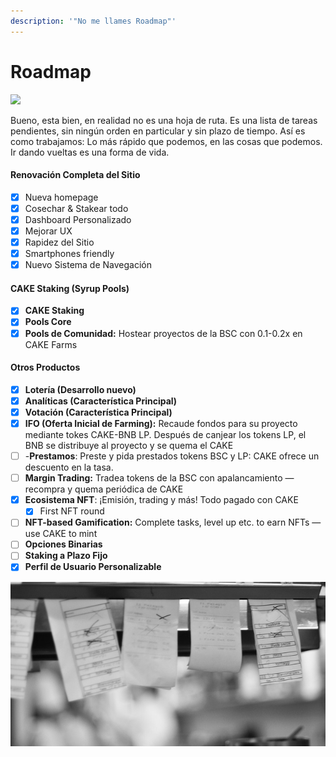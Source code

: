 ```yaml
---
description: '"No me llames Roadmap"'
---
```


# Roadmap



![](https://gblobscdn.gitbook.com/assets%2F-MHREX7DHcljbY5IkjgJ%2F-MbKS2mFRDg91ZWCu1Fz%2F-MbKZINH3Atuv5bv2dPZ%2Fdocs%20masthead%20%2819%29.png?alt=media&token=a39e0778-1eab-43da-b421-195e3c54d70e)

Bueno, esta bien, en realidad no es una hoja de ruta. Es una lista de tareas pendientes, sin ningún orden en particular y sin plazo de tiempo. Así es como trabajamos: Lo más rápido que podemos, en las cosas que podemos. Ir dando vueltas es una forma de vida.

#### **Renovación Completa del Sitio**

* [x] Nueva homepage
* [x] Cosechar & Stakear todo
* [x] Dashboard Personalizado
* [x] Mejorar UX
* [x] Rapidez del Sitio
* [x] Smartphones friendly
* [x] Nuevo Sistema de Navegación

#### **CAKE Staking \(Syrup Pools\)**

* [x] **CAKE Staking**
* [x] **Pools Core**
* [x] **Pools de Comunidad:** Hostear proyectos de la BSC con 0.1-0.2x en CAKE Farms

#### Otros Productos

* [x] **Lotería \(Desarrollo nuevo\)**
* [x] **Analíticas \(Característica Principal\)**
* [x] **Votación \(Característica Principal\)**
* [x] **IFO \(Oferta Inicial de Farming\):** Recaude fondos para su proyecto mediante tokes CAKE-BNB LP. Después de canjear los tokens LP, el BNB se distribuye al proyecto y se quema el CAKE
* [ ] -**Prestamos**: Preste y pida prestados tokens BSC y LP: CAKE ofrece un descuento en la tasa.
* [ ] **Margin Trading:** Tradea tokens de la BSC con apalancamiento — recompra y quema periódica de CAKE
* [x] **Ecosistema NFT**: ¡Emisión, trading y más! Todo pagado con CAKE
  * [x] First NFT round
* [ ] **NFT-based Gamification:** Complete tasks, level up etc. to earn NFTs — use CAKE to mint
* [ ] **Opciones Binarias**
* [ ] **Staking a Plazo Fijo**
* [x] **Perfil de Usuario Personalizable**

![Comin&apos; up](.gitbook/assets/image%20%281%29%20%281%29%20%281%29%20%281%29.png)



